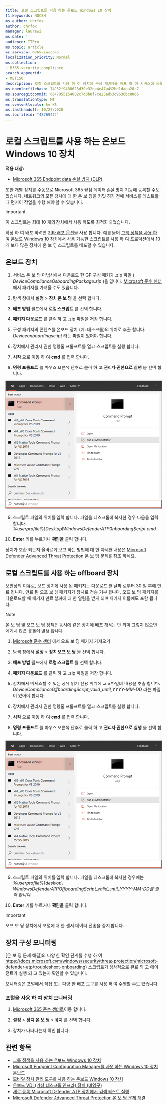 ```yaml
---
title: 로컬 스크립트를 사용 하는 온보드 Windows 10 장치
f1.keywords: NOCSH
ms.author: chrfox
author: chrfox
manager: laurawi
ms.date: ''
audience: ITPro
ms.topic: article
ms.service: O365-seccomp
localization_priority: Normal
ms.collection:
- M365-security-compliance
search.appverid:
- MET150
description: 로컬 스크립트를 사용 하 여 장치에 구성 패키지를 배포 하 여 서비스에 등록 합니다.
ms.openlocfilehash: 74152f9488623d39e32ee4e47a452bd1daea28c7
ms.sourcegitcommit: 6647055154002c7d3b8f7ce25ad53c9636bc8066
ms.translationtype: MT
ms.contentlocale: ko-KR
ms.lasthandoff: 10/27/2020
ms.locfileid: "48769473"
---
```

# <a name="onboard-windows-10-devices-using-a-local-script"></a>로컬 스크립트를 사용 하는 온보드 Windows 10 장치

**적용 대상:**

- [Microsoft 365 Endpoint data 손실 방지 (DLP)](/microsoft-365/compliance/endpoint-dlp-learn-about)

또한 개별 장치를 수동으로 Microsoft 365 끝점 데이터 손실 방지 기능에 등록할 수도 있습니다. 네트워크의 모든 장치에 대 한 온 보 딩을 커밋 하기 전에 서비스를 테스트할 때 먼저이 작업을 수행 해야 할 수 있습니다.

> [!IMPORTANT]
> 이 스크립트는 최대 10 개의 장치에서 사용 하도록 최적화 되었습니다.
>
> 확장 하 여 배포 하려면 [기타 배포 옵션](dlp-configure-endpoints.md)을 사용 합니다. 예를 들어 [그룹 정책을 사용 하 여 온보드 Windows 10 장치](dlp-configure-endpoints-gp.md)에서 사용 가능한 스크립트를 사용 하 여 프로덕션에서 10 개 보다 많은 장치에 온 보 딩 스크립트를 배포할 수 있습니다.

## <a name="onboard-devices"></a>온보드 장치
 
1.  서비스 온 보 딩 마법사에서 다운로드 한 GP 구성 패키지 .zip 파일 ( *DeviceComplianceOnboardingPackage.zip* )을 엽니다. [Microsoft 준수 센터](https://compliance.microsoft.com) 에서 패키지를 가져올 수도 있습니다.

2. 탐색 창에서 **설정**  >  **장치 온 보 딩** 을 선택 합니다.

3. **배포 방법** 필드에서 **로컬 스크립트** 를 선택 합니다.

4. **패키지 다운로드** 를 클릭 하 고 .zip 파일을 저장 합니다.
  
5. 구성 패키지의 콘텐츠를 온보드 장치 (예: 데스크톱)의 위치로 추출 합니다. *Deviceonboardingscript* 라는 파일이 있어야 합니다.

6.  장치에서 관리자 권한 명령줄 프롬프트를 열고 스크립트를 실행 합니다.

7.  **시작** 으로 이동 하 여 **cmd** 를 입력 합니다.

8.  **명령 프롬프트** 를 마우스 오른쪽 단추로 클릭 하 고 **관리자 권한으로 실행** 을 선택 합니다.

![관리자 권한으로 실행을 가리키는 창 시작 메뉴](../media/dlp-run-as-admin.png)

9.  스크립트 파일의 위치를 입력 합니다. 파일을 데스크톱에 복사한 경우 다음을 입력 합니다. *%userprofile%\Desktop\WindowsDefenderATPOnboardingScript.cmd*

10.  **Enter** 키를 누르거나 **확인을** 클릭 합니다.

장치가 호환 되는지 올바르게 보고 하는 방법에 대 한 자세한 내용은 [Microsoft Defender Advanced Threat Protection 온 보 딩 문제](https://docs.microsoft.com/windows/security/threat-protection/microsoft-defender-atp/troubleshoot-onboarding)를 참조 하세요.

## <a name="offboard-devices-using-a-local-script"></a>로컬 스크립트를 사용 하는 offboard 장치
보안상의 이유로, 보드 장치에 사용 된 패키지는 다운로드 한 날짜 로부터 30 일 후에 만료 됩니다. 만료 된 오프 보 딩 패키지가 장치로 전송 거부 됩니다. 오프 보 딩 패키지를 다운로드할 때 패키지 만료 날짜에 대 한 알림을 받게 되며 패키지 이름에도 포함 됩니다.

> [!NOTE]
> 온 보 딩 및 오프 보 딩 정책은 동시에 같은 장치에 배포 해서는 안 되며 그렇지 않으면 예기치 않은 충돌이 발생 합니다.

1. [Microsoft 준수 센터](https://compliance.microsoft.com) 에서 오프 보 딩 패키지 가져오기

2. 탐색 창에서 **설정**  >  **장치 오프 보 딩** 을 선택 합니다.

3. **배포 방법** 필드에서 **로컬 스크립트** 를 선택 합니다.

4. **패키지 다운로드** 를 클릭 하 고 .zip 파일을 저장 합니다.

5. 장치에서 액세스할 수 있는 공유 읽기 전용 위치에 .zip 파일의 내용을 추출 합니다. *DeviceComplianceOffboardingScript_valid_until_YYYY-MM-DD* 라는 파일이 있어야 합니다.

6.  장치에서 관리자 권한 명령줄 프롬프트를 열고 스크립트를 실행 합니다.

7.  **시작** 으로 이동 하 여 **cmd** 를 입력 합니다.

8.  **명령 프롬프트** 를 마우스 오른쪽 단추로 클릭 하 고 **관리자 권한으로 실행** 을 선택 합니다.

![관리자 권한으로 실행을 가리키는 창 시작 메뉴](../media/dlp-run-as-admin.png)

9.  스크립트 파일의 위치를 입력 합니다. 파일을 데스크톱에 복사한 경우에는 *%userprofile%\desktop\ WindowsDefenderATPOffboardingScript_valid_until_YYYY-MM-DD를 입력 합니다.*

10.  **Enter** 키를 누르거나 **확인을** 클릭 합니다.

> [!IMPORTANT]
> 오프 보 딩 장치에서 포털에 대 한 센서 데이터 전송을 중지 합니다.


## <a name="monitor-device-configuration"></a>장치 구성 모니터링
[온 보 딩 문제 해결]의 다양 한 확인 단계를 수행 하 여 https://docs.microsoft.com/windows/security/threat-protection/microsoft-defender-atp/troubleshoot-onboarding) 스크립트가 정상적으로 완료 되 고 에이전트가 실행 되 고 있는지 확인할 수 있습니다.

모니터링은 포털에서 직접 또는 다양 한 배포 도구를 사용 하 여 수행할 수도 있습니다.

### <a name="monitor-devices-using-the-portal"></a>포털을 사용 하 여 장치 모니터링
1. [Microsoft 365 준수 센터로](https://compliance.microsoft.com)이동 합니다.

2. **설정**  >  **장치 온 보 딩**  >  **장치** 를 선택 합니다.

3. 장치가 나타나는지 확인 합니다.


## <a name="related-topics"></a>관련 항목
- [그룹 정책을 사용 하는 온보드 Windows 10 장치](dlp-configure-endpoints-gp.md)
- [Microsoft Endpoint Configuration Manager를 사용 하는 Windows 10 장치 온보드](dlp-configure-endpoints-sccm.md)
- [모바일 장치 관리 도구를 사용 하는 온보드 Windows 10 장치](dlp-configure-endpoints-mdm.md)
- [온보드 VDI (가상 데스크톱 인프라) 장치 (비영구)](dlp-configure-endpoints-vdi.md)
- [새로 등록 Microsoft Defender ATP 장치에서 검색 테스트 실행](https://docs.microsoft.com/windows/security/threat-protection/microsoft-defender-atp/run-detection-test)
- [Microsoft Defender Advanced Threat Protection 온 보 딩 문제 해결](https://docs.microsoft.com/windows/security/threat-protection/microsoft-defender-atp/troubleshoot-onboarding)
